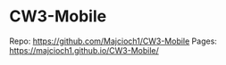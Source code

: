 # CW3-Mobile
Repo:
https://github.com/Majcioch1/CW3-Mobile
Pages:
https://majcioch1.github.io/CW3-Mobile/
